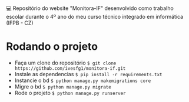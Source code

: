 💻 Repositório do website "Monitora-IF" desenvolvido como trabalho escolar 
durante o 4º ano do meu curso técnico integrado em informática (IFPB - CZ)

# Rodando o projeto

- Faça um clone do repositório ```$ git clone https://github.com/ivesfg1/monitora-if.git```
- Instale as dependencias ```$ pip install -r requirements.txt```
- Instancie o bd ```$ python manage.py makemigrations core```
- Migre o bd ```$ python manage.py migrate```
- Rode o projeto ```$ python manage.py runserver```

